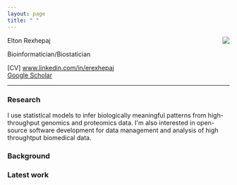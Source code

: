 ```yaml
---
layout: page
title: " "
---
```


<!-- {% include JB/setup %} -->

Elton Rexhepaj <img style="float: right;" src="https://media.licdn.com/media/p/1/005/016/0ff/25a3544.jpg"> <br>



Bioinformatician/Biostatician

[CV] www.linkedin.com/in/erexhepaj <br>
[Google Scholar](https://scholar.google.co.uk/citations?user=aDE7zDsAAAAJ&hl=en)

---

### Research

I use statistical models to infer biologically meaningful
patterns from high-throughput genomics and proteomics data. I'm also 
interested in open-source software development for data management and 
analysis of high throughtput biomedical data.

### Background


### Latest work


